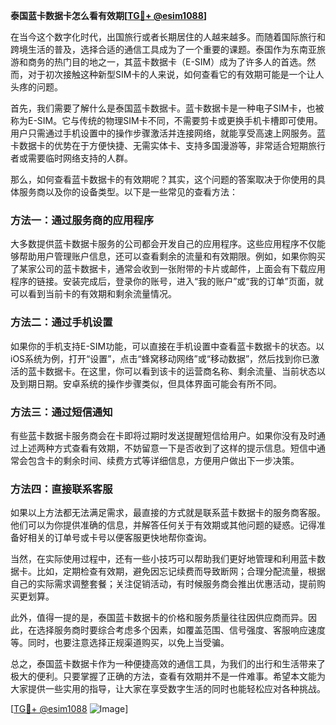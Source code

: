 **泰国蓝卡数据卡怎么看有效期[[TG💪+ @esim1088](https://t.me/s/esim1088)]**

在当今这个数字化时代，出国旅行或者长期居住的人越来越多。而随着国际旅行和跨境生活的普及，选择合适的通信工具成为了一个重要的课题。泰国作为东南亚旅游和商务的热门目的地之一，其蓝卡数据卡（E-SIM）成为了许多人的首选。然而，对于初次接触这种新型SIM卡的人来说，如何查看它的有效期可能是一个让人头疼的问题。

首先，我们需要了解什么是泰国蓝卡数据卡。蓝卡数据卡是一种电子SIM卡，也被称为E-SIM。它与传统的物理SIM卡不同，不需要剪卡或更换手机卡槽即可使用。用户只需通过手机设置中的操作步骤激活并连接网络，就能享受高速上网服务。蓝卡数据卡的优势在于方便快捷、无需实体卡、支持多国漫游等，非常适合短期旅行者或需要临时网络支持的人群。

那么，如何查看蓝卡数据卡的有效期呢？其实，这个问题的答案取决于你使用的具体服务商以及你的设备类型。以下是一些常见的查看方法：

### 方法一：通过服务商的应用程序

大多数提供蓝卡数据卡服务的公司都会开发自己的应用程序。这些应用程序不仅能够帮助用户管理账户信息，还可以查看剩余的流量和有效期限。例如，如果你购买了某家公司的蓝卡数据卡，通常会收到一张附带的卡片或邮件，上面会有下载应用程序的链接。安装完成后，登录你的账号，进入“我的账户”或“我的订单”页面，就可以看到当前卡的有效期和剩余流量情况。

### 方法二：通过手机设置

如果你的手机支持E-SIM功能，可以直接在手机设置中查看蓝卡数据卡的状态。以iOS系统为例，打开“设置”，点击“蜂窝移动网络”或“移动数据”，然后找到你已激活的蓝卡数据卡。在这里，你可以看到该卡的运营商名称、剩余流量、当前状态以及到期日期。安卓系统的操作步骤类似，但具体界面可能会有所不同。

### 方法三：通过短信通知

有些蓝卡数据卡服务商会在卡即将过期时发送提醒短信给用户。如果你没有及时通过上述两种方式查看有效期，不妨留意一下是否收到了这样的提示信息。短信中通常会包含卡的剩余时间、续费方式等详细信息，方便用户做出下一步决策。

### 方法四：直接联系客服

如果以上方法都无法满足需求，最直接的方式就是联系蓝卡数据卡的服务商客服。他们可以为你提供准确的信息，并解答任何关于有效期或其他问题的疑惑。记得准备好相关的订单号或卡号以便客服更快地帮你查询。

当然，在实际使用过程中，还有一些小技巧可以帮助我们更好地管理和利用蓝卡数据卡。比如，定期检查有效期，避免因忘记续费而导致断网；合理分配流量，根据自己的实际需求调整套餐；关注促销活动，有时候服务商会推出优惠活动，提前购买更划算。

此外，值得一提的是，泰国蓝卡数据卡的价格和服务质量往往因供应商而异。因此，在选择服务商时要综合考虑多个因素，如覆盖范围、信号强度、客服响应速度等。同时，也要注意选择正规渠道购买，以免上当受骗。

总之，泰国蓝卡数据卡作为一种便捷高效的通信工具，为我们的出行和生活带来了极大的便利。只要掌握了正确的方法，查看有效期并不是一件难事。希望本文能为大家提供一些实用的指导，让大家在享受数字生活的同时也能轻松应对各种挑战。

[[TG💪+ @esim1088](https://t.me/s/esim1088) ![Image](https://i.postimg.cc/4NQfJmqS/Snipaste-2025-05-13-00-14-12.png)]